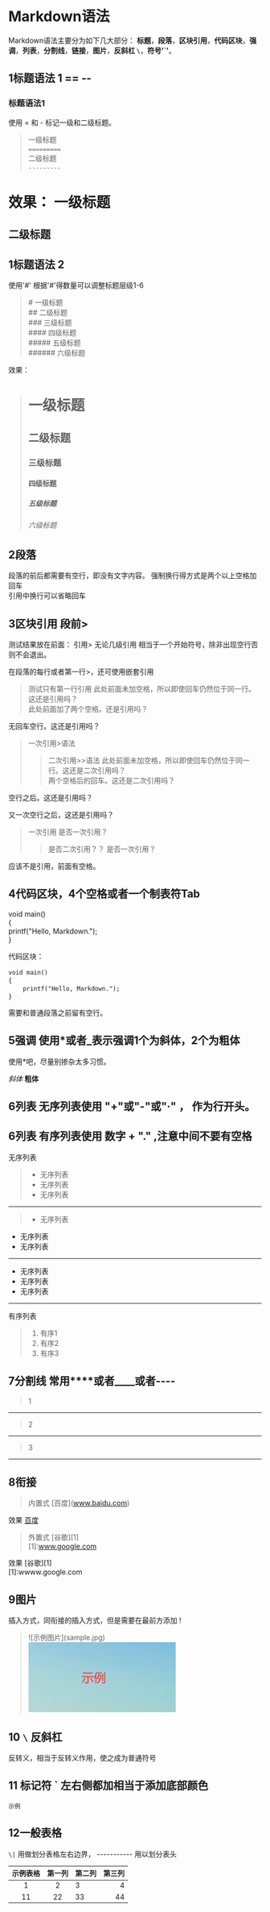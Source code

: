 # Markdown语法


Markdown语法主要分为如下几大部分：
**标题**，**段落**，**区块引用**，**代码区块**，**强调**，**列表**，**分割线**，**链接**，**图片**，**反斜杠 `\`**，**符号'`'**。



## 1标题语法 1 ==  --

### 标题语法1
使用 = 和 - 标记一级和二级标题。
> 一级标题   
> `=========`   
> 二级标题  
> `---------`

效果：
一级标题   
=========   
二级标题
---------  

## 1标题语法 2
使用'#'
根据'#'得数量可以调整标题层级1-6
> \# 一级标题   
> \## 二级标题   
> \### 三级标题   
> \#### 四级标题   
> \##### 五级标题   
> \###### 六级标题    

效果：
> # 一级标题   
> ## 二级标题   
> ### 三级标题   
> #### 四级标题   
> ##### 五级标题   
> ###### 六级标题


## 2段落

段落的前后都需要有空行，即没有文字内容。
强制换行得方式是两个以上空格加回车     
引用中换行可以省略回车

## 3区块引用 段前>

测试结果放在前面：
引用\> 无论几级引用 相当于一个开始符号，除非出现空行否则不会退出。

在段落的每行或者第一行>，还可使用嵌套引用
>测试只有第一行引用
此处前面未加空格，所以即使回车仍然位于同一行。这还是引用吗？  
此处前面加了两个空格。还是引用吗？

无回车空行。这还是引用吗？   

>一次引用\>语法
>>二次引用\>>语法
此处前面未加空格，所以即使回车仍然位于同一行。这还是二次引用吗？  
两个空格后的回车。这还是二次引用吗？

空行之后。这还是引用吗？

又一次空行之后，这还是引用吗？

>一次引用
>是否一次引用？     
>>是否二次引用？？
>是否一次引用？

应该不是引用，前面有空格。

## 4代码区块，4个空格或者一个制表符Tab

void main()    
{    
    printf("Hello, Markdown.");    
}    

代码区块：

    void main()
    {
        printf("Hello, Markdown.");
    }  

需要和普通段落之前留有空行。

## 5强调 使用\*或者\_表示强调1个为斜体，2个为粗体
使用*吧，尽量别掺杂太多习惯。

*斜体*
**粗体**

## 6列表  无序列表使用  "+"或"-"或"·" ， 作为行开头。
## 6列表  有序列表使用 数字 + "." ,注意中间不要有空格

无序列表

> - 无序列表
> - 无序列表
> - 无序列表

************

> - 无序列表  
- 无序列表
- 无序列表

************

- 无序列表
- 无序列表
- 无序列表

*****************

有序列表
> 1. 有序1
> 2. 有序2
> 3. 有序3

## 7分割线 常用****或者____或者----

>1      
********

>2        
________

>3     
-----------------


## 8衔接  

> 内置式
\[百度\]\(www.baidu.com)

效果 [百度](www.baidu.com)     

> 外置式
\[谷歌\]\[1\]      
\[1\]\:www.google.com

效果 [谷歌][1]      
[1]:wwww.google.com



## 9图片
插入方式，同衔接的插入方式，但是需要在最前方添加 \! 

> \!\[示例图片\]\(sample.jpg\)     
![示例图片内](sample.jpg)


## 10 `\` 反斜杠
反转义，相当于反转义作用，使之成为普通符号

## 11 标记符 \` 左右侧都加相当于添加底部颜色

`示例`

## 12一般表格

 `\|` 用做划分表格左右边界， \----------- 用以划分表头

 |示例表格|第一列|第二列|第三列|
 |:-:|:-:|:--|---:|
 |1|2|3|4|
 |11|22|33|44|




 




 




















